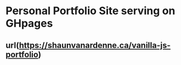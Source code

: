 # Personal Portfolio Site serving on GHpages

## url(https://shaunvanardenne.ca/vanilla-js-portfolio)
